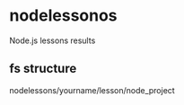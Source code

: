 nodelessonos
============

Node.js lessons results

## fs structure

nodelessons/yourname/lesson/node_project
